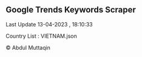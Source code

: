 

## Google Trends Keywords Scraper 
 
Last Update 13-04-2023 , 18:10:33

Country List :
VIETNAM.json



© Abdul Muttaqin 
